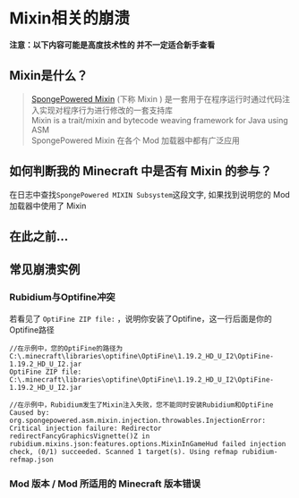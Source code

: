 # Mixin相关的崩溃

**注意：以下内容可能是高度技术性的 并不一定适合新手查看**  

## Mixin是什么？

> [SpongePowered Mixin](https://github.com/SpongePowered/Mixin) (下称 Mixin ) 是一套用于在程序运行时通过代码注入实现对程序行为进行修改的一套支持库  
> Mixin is a trait/mixin and bytecode weaving framework for Java using ASM  
> SpongePowered Mixin 在各个 Mod 加载器中都有广泛应用


## 如何判断我的 Minecraft 中是否有 Mixin 的参与？

在日志中查找`SpongePowered MIXIN Subsystem`这段文字, 如果找到说明您的 Mod 加载器中使用了 Mixin  

## 在此之前...

## 常见崩溃实例
### Rubidium与Optifine冲突
若看见了 `OptiFine ZIP file:` ，说明你安装了Optifine，这一行后面是你的Optifine路径
```
//在示例中，您的OptiFine的路径为C:\.minecraft\libraries\optifine\OptiFine\1.19.2_HD_U_I2\OptiFine-1.19.2_HD_U_I2.jar
OptiFine ZIP file: C:\.minecraft\libraries\optifine\OptiFine\1.19.2_HD_U_I2\OptiFine-1.19.2_HD_U_I2.jar

//在示例中，Rubidium发生了Mixin注入失败，您不能同时安装Rubidium和OptiFine
Caused by: org.spongepowered.asm.mixin.injection.throwables.InjectionError: Critical injection failure: Redirector redirectFancyGraphicsVignette()Z in rubidium.mixins.json:features.options.MixinInGameHud failed injection check, (0/1) succeeded. Scanned 1 target(s). Using refmap rubidium-refmap.json
```



### Mod 版本 / Mod 所适用的 Minecraft 版本错误




